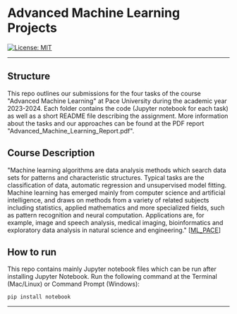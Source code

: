 # Advanced Machine Learning Projects

[![License: MIT](https://img.shields.io/badge/License-MIT-yellow.svg)](https://opensource.org/licenses/MIT)

---

## Structure

This repo outlines our submissions for the four tasks of the course "Advanced Machine Learning" at Pace University during the academic year 2023-2024. Each folder contains the code (Jupyter notebook for each task) as well as a short README file describing the assignment. More information about the tasks and our approaches can be found at the PDF report "Advanced_Machine_Learning_Report.pdf".

## Course Description

"Machine learning algorithms are data analysis methods which search data sets for patterns and characteristic structures. Typical tasks are the classification of data, automatic regression and unsupervised model fitting. Machine learning has emerged mainly from computer science and artificial intelligence, and draws on methods from a variety of related subjects including statistics, applied mathematics and more specialized fields, such as pattern recognition and neural computation. Applications are, for example, image and speech analysis, medical imaging, bioinformatics and exploratory data analysis in natural science and engineering." [[ML_PACE](https://csis.pace.edu/~scha/PRML/)]

## How to run

This repo contains mainly Jupyter notebook files which can be run after installing Jupyter Notebook. Run the following command at the Terminal (Mac/Linux) or Command Prompt (Windows):

`pip install notebook`

---
